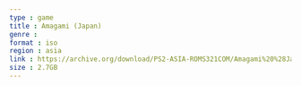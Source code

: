 ```yaml
---
type : game
title : Amagami (Japan)
genre : 
format : iso
region : asia
link : https://archive.org/download/PS2-ASIA-ROMS321COM/Amagami%20%28Japan%29.7z
size : 2.7GB
---
```

